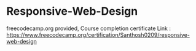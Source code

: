 # Responsive-Web-Design
freecodecamp.org provided, Course completion certificate Link :  https://www.freecodecamp.org/certification/Santhosh0209/responsive-web-design
